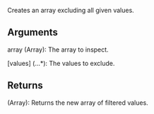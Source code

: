 Creates an array excluding all given values.

## Arguments
array (Array): The array to inspect.

[values] (...*): The values to exclude.


## Returns
(Array): Returns the new array of filtered values.
